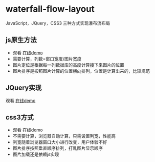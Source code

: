 # waterfall-flow-layout
JavaScript，JQuery，CSS3 三种方式实现瀑布流布局

## js原生方法

- 观看 [在线demo](https://alexzhong22c.github.io/waterfall-flow-layout/js实现瀑布流/index1.html)
- 需要计算，列数=窗口宽度/图片宽度
- 图片定位是根据每一列数据库的高度计算接下来图片的位置
- 图片排序是按照图片计算的位置横向排列，位置是计算出来的，比较规范

## JQuery实现

观看 [在线demo](https://alexzhong22c.github.io/waterfall-flow-layout/jQ实现瀑布流/index2.html)

## css3方式

- 观看 [在线demo](https://alexzhong22c.github.io/waterfall-flow-layout/css实现瀑布流/index3.html)
- 不需要计算，浏览器自动计算，只需设置列宽，性能高
- 列宽随着浏览器窗口大小进行改变，用户体验不好
- 图片排序按照垂直顺序排列，打乱图片显示顺序
- 图片加载还是依赖js实现